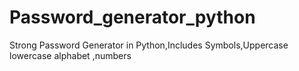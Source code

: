 # Password_generator_python
Strong Password Generator in Python,Includes Symbols,Uppercase lowercase alphabet ,numbers
